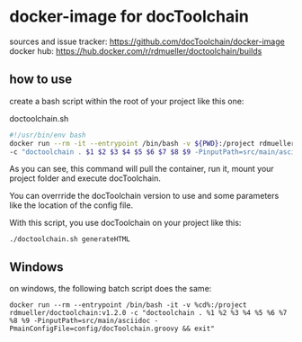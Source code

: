 # docker-image for docToolchain

sources and issue tracker: https://github.com/docToolchain/docker-image
docker hub: https://hub.docker.com/r/rdmueller/doctoolchain/builds

## how to use

create a bash script within the root of your project like this one:

doctoolchain.sh
```bash
#!/usr/bin/env bash
docker run --rm -it --entrypoint /bin/bash -v ${PWD}:/project rdmueller/doctoolchain:v1.2.0 \
-c "doctoolchain . $1 $2 $3 $4 $5 $6 $7 $8 $9 -PinputPath=src/main/asciidoc -PmainConfigFile=config/docToolchain.groovy && exit"
```

As you can see, this command will pull the container, run it, mount your project folder and execute docToolchain.

You can overrride the docToolchain version to use and some parameters like the location of the config file.

With this script, you use docToolchain on your project like this:

    ./doctoolchain.sh generateHTML

## Windows

on windows, the following batch script does the same:

```
docker run --rm --entrypoint /bin/bash -it -v %cd%:/project rdmueller/doctoolchain:v1.2.0 -c "doctoolchain . %1 %2 %3 %4 %5 %6 %7 %8 %9 -PinputPath=src/main/asciidoc -PmainConfigFile=config/docToolchain.groovy && exit"
```
